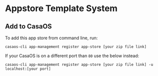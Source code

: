 # Appstore Template System

## Add to CasaOS

To add this app store from command line, run:

```shell
casaos-cli app-management register app-store [your zip file link]
```
If your CasaOS is on a different port than `80` use the below instead:

```shell
casaos-cli app-management register app-store [your zip file link] -u localhost:[your port]
```
